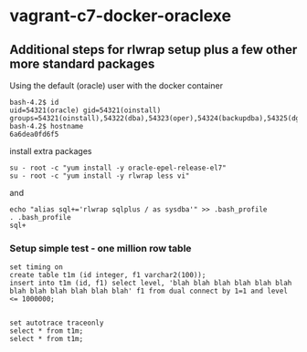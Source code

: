 # vagrant-c7-docker-oraclexe




## Additional steps for rlwrap setup plus a few other more standard packages

Using the default (oracle) user with the docker container


```
bash-4.2$ id
uid=54321(oracle) gid=54321(oinstall) groups=54321(oinstall),54322(dba),54323(oper),54324(backupdba),54325(dgdba),54326(kmdba),54330(racdba)
bash-4.2$ hostname
6a6dea0fd6f5
```

install extra packages

```
su - root -c "yum install -y oracle-epel-release-el7"
su - root -c "yum install -y rlwrap less vi"
```

and
```
echo "alias sql+='rlwrap sqlplus / as sysdba'" >> .bash_profile
. .bash_profile
sql+
```

### Setup simple test - one million row table

```
set timing on
create table t1m (id integer, f1 varchar2(100));
insert into t1m (id, f1) select level, 'blah blah blah blah blah blah blah blah blah blah blah blah' f1 from dual connect by 1=1 and level <= 1000000;


set autotrace traceonly
select * from t1m;
select * from t1m;
```

